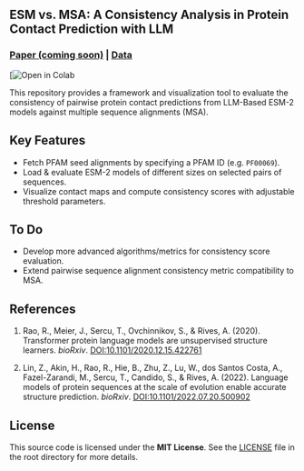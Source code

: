 ## ESM vs. MSA: A Consistency Analysis in Protein Contact Prediction with LLM

### [Paper (coming soon)](#) | [Data](https://www.ebi.ac.uk/interpro/entry/pfam/#table)
[![Open in Colab](https://colab.research.google.com/drive/1-IgCFFLVqFPz2MR8bzCGiXEWHqibWp0B?usp=sharing)<br>

This repository provides a framework and visualization tool to evaluate the consistency of pairwise protein contact predictions from LLM-Based ESM-2 models against multiple sequence alignments (MSA). 

## Key Features
- Fetch PFAM seed alignments by specifying a PFAM ID (e.g. `PF00069`).
- Load & evaluate ESM-2 models of different sizes on selected pairs of sequences.
- Visualize contact maps and compute consistency scores with adjustable threshold parameters.

## To Do
- Develop more advanced algorithms/metrics for consistency score evaluation.
- Extend pairwise sequence alignment consistency metric compatibility to MSA.

## References

1. Rao, R., Meier, J., Sercu, T., Ovchinnikov, S., & Rives, A. (2020). Transformer protein language models are unsupervised structure learners. *bioRxiv*. [DOI:10.1101/2020.12.15.422761](https://doi.org/10.1101/2020.12.15.422761)

2. Lin, Z., Akin, H., Rao, R., Hie, B., Zhu, Z., Lu, W., dos Santos Costa, A., Fazel-Zarandi, M., Sercu, T., Candido, S., & Rives, A. (2022). Language models of protein sequences at the scale of evolution enable accurate structure prediction. *bioRxiv*. [DOI:10.1101/2022.07.20.500902](https://doi.org/10.1101/2022.07.20.500902)

## License

This source code is licensed under the **MIT License**. See the [LICENSE](./LICENSE) file in the root directory for more details.

